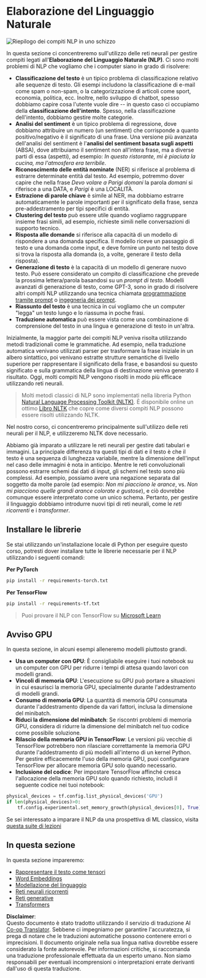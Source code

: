 <!--
CO_OP_TRANSLATOR_METADATA:
{
  "original_hash": "8ef02a9318257ea140ed3ed74442096d",
  "translation_date": "2025-08-26T06:55:02+00:00",
  "source_file": "lessons/5-NLP/README.md",
  "language_code": "it"
}
-->
# Elaborazione del Linguaggio Naturale

![Riepilogo dei compiti NLP in uno schizzo](../../../../translated_images/ai-nlp.b22dcb8ca4707ceaee8576db1c5f4089c8cac2f454e9e03ea554f07fda4556b8.it.png)

In questa sezione ci concentreremo sull'utilizzo delle reti neurali per gestire compiti legati all'**Elaborazione del Linguaggio Naturale (NLP)**. Ci sono molti problemi di NLP che vogliamo che i computer siano in grado di risolvere:

* **Classificazione del testo** è un tipico problema di classificazione relativo alle sequenze di testo. Gli esempi includono la classificazione di e-mail come spam o non-spam, o la categorizzazione di articoli come sport, economia, politica, ecc. Inoltre, nello sviluppo di chatbot, spesso dobbiamo capire cosa l'utente vuole dire -- in questo caso ci occupiamo della **classificazione dell'intento**. Spesso, nella classificazione dell'intento, dobbiamo gestire molte categorie.
* **Analisi del sentiment** è un tipico problema di regressione, dove dobbiamo attribuire un numero (un sentiment) che corrisponde a quanto positivo/negativo è il significato di una frase. Una versione più avanzata dell'analisi del sentiment è l'**analisi del sentiment basata sugli aspetti** (ABSA), dove attribuiamo il sentiment non all'intera frase, ma a diverse parti di essa (aspetti), ad esempio: *In questo ristorante, mi è piaciuta la cucina, ma l'atmosfera era terribile*.
* **Riconoscimento delle entità nominate** (NER) si riferisce al problema di estrarre determinate entità dal testo. Ad esempio, potremmo dover capire che nella frase *Devo volare a Parigi domani* la parola *domani* si riferisce a una DATA, e *Parigi* è una LOCALITÀ.  
* **Estrazione di parole chiave** è simile al NER, ma dobbiamo estrarre automaticamente le parole importanti per il significato della frase, senza pre-addestramento per tipi specifici di entità.
* **Clustering del testo** può essere utile quando vogliamo raggruppare insieme frasi simili, ad esempio, richieste simili nelle conversazioni di supporto tecnico.
* **Risposta alle domande** si riferisce alla capacità di un modello di rispondere a una domanda specifica. Il modello riceve un passaggio di testo e una domanda come input, e deve fornire un punto nel testo dove si trova la risposta alla domanda (o, a volte, generare il testo della risposta).
* **Generazione di testo** è la capacità di un modello di generare nuovo testo. Può essere considerato un compito di classificazione che prevede la prossima lettera/parola basandosi su un *prompt di testo*. Modelli avanzati di generazione di testo, come GPT-3, sono in grado di risolvere altri compiti NLP utilizzando una tecnica chiamata [programmazione tramite prompt](https://towardsdatascience.com/software-3-0-how-prompting-will-change-the-rules-of-the-game-a982fbfe1e0) o [ingegneria dei prompt](https://medium.com/swlh/openai-gpt-3-and-prompt-engineering-dcdc2c5fcd29).
* **Riassunto del testo** è una tecnica in cui vogliamo che un computer "legga" un testo lungo e lo riassuma in poche frasi.
* **Traduzione automatica** può essere vista come una combinazione di comprensione del testo in una lingua e generazione di testo in un'altra.

Inizialmente, la maggior parte dei compiti NLP veniva risolta utilizzando metodi tradizionali come le grammatiche. Ad esempio, nella traduzione automatica venivano utilizzati parser per trasformare la frase iniziale in un albero sintattico, poi venivano estratte strutture semantiche di livello superiore per rappresentare il significato della frase, e basandosi su questo significato e sulla grammatica della lingua di destinazione veniva generato il risultato. Oggi, molti compiti NLP vengono risolti in modo più efficace utilizzando reti neurali.

> Molti metodi classici di NLP sono implementati nella libreria Python [Natural Language Processing Toolkit (NLTK)](https://www.nltk.org). È disponibile online un ottimo [Libro NLTK](https://www.nltk.org/book/) che copre come diversi compiti NLP possono essere risolti utilizzando NLTK.

Nel nostro corso, ci concentreremo principalmente sull'utilizzo delle reti neurali per il NLP, e utilizzeremo NLTK dove necessario.

Abbiamo già imparato a utilizzare le reti neurali per gestire dati tabulari e immagini. La principale differenza tra questi tipi di dati e il testo è che il testo è una sequenza di lunghezza variabile, mentre la dimensione dell'input nel caso delle immagini è nota in anticipo. Mentre le reti convoluzionali possono estrarre schemi dai dati di input, gli schemi nel testo sono più complessi. Ad esempio, possiamo avere una negazione separata dal soggetto da molte parole (ad esempio: *Non mi piacciono le arance*, vs. *Non mi piacciono quelle grandi arance colorate e gustose*), e ciò dovrebbe comunque essere interpretato come un unico schema. Pertanto, per gestire il linguaggio dobbiamo introdurre nuovi tipi di reti neurali, come le *reti ricorrenti* e i *transformer*.

## Installare le librerie

Se stai utilizzando un'installazione locale di Python per eseguire questo corso, potresti dover installare tutte le librerie necessarie per il NLP utilizzando i seguenti comandi:

**Per PyTorch**
```bash
pip install -r requirements-torch.txt
```
**Per TensorFlow**
```bash
pip install -r requirements-tf.txt
```

> Puoi provare il NLP con TensorFlow su [Microsoft Learn](https://docs.microsoft.com/learn/modules/intro-natural-language-processing-tensorflow/?WT.mc_id=academic-77998-cacaste)

## Avviso GPU

In questa sezione, in alcuni esempi alleneremo modelli piuttosto grandi.
* **Usa un computer con GPU**: È consigliabile eseguire i tuoi notebook su un computer con GPU per ridurre i tempi di attesa quando lavori con modelli grandi.
* **Vincoli di memoria GPU**: L'esecuzione su GPU può portare a situazioni in cui esaurisci la memoria GPU, specialmente durante l'addestramento di modelli grandi.
* **Consumo di memoria GPU**: La quantità di memoria GPU consumata durante l'addestramento dipende da vari fattori, inclusa la dimensione del minibatch.
* **Riduci la dimensione del minibatch**: Se riscontri problemi di memoria GPU, considera di ridurre la dimensione del minibatch nel tuo codice come possibile soluzione.
* **Rilascio della memoria GPU in TensorFlow**: Le versioni più vecchie di TensorFlow potrebbero non rilasciare correttamente la memoria GPU durante l'addestramento di più modelli all'interno di un kernel Python. Per gestire efficacemente l'uso della memoria GPU, puoi configurare TensorFlow per allocare memoria GPU solo quando necessario.
* **Inclusione del codice**: Per impostare TensorFlow affinché cresca l'allocazione della memoria GPU solo quando richiesto, includi il seguente codice nei tuoi notebook:

```python
physical_devices = tf.config.list_physical_devices('GPU') 
if len(physical_devices)>0:
    tf.config.experimental.set_memory_growth(physical_devices[0], True) 
```

Se sei interessato a imparare il NLP da una prospettiva di ML classico, visita [questa suite di lezioni](https://github.com/microsoft/ML-For-Beginners/tree/main/6-NLP)

## In questa sezione
In questa sezione impareremo:

* [Rappresentare il testo come tensori](13-TextRep/README.md)
* [Word Embeddings](14-Emdeddings/README.md)
* [Modellazione del linguaggio](15-LanguageModeling/README.md)
* [Reti neurali ricorrenti](16-RNN/README.md)
* [Reti generative](17-GenerativeNetworks/README.md)
* [Transformers](18-Transformers/README.md)

**Disclaimer**:  
Questo documento è stato tradotto utilizzando il servizio di traduzione AI [Co-op Translator](https://github.com/Azure/co-op-translator). Sebbene ci impegniamo per garantire l'accuratezza, si prega di notare che le traduzioni automatiche possono contenere errori o imprecisioni. Il documento originale nella sua lingua nativa dovrebbe essere considerato la fonte autorevole. Per informazioni critiche, si raccomanda una traduzione professionale effettuata da un esperto umano. Non siamo responsabili per eventuali incomprensioni o interpretazioni errate derivanti dall'uso di questa traduzione.